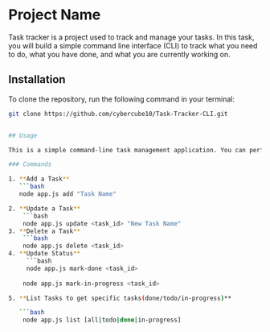 # Project Name

Task tracker is a project used to track and manage your tasks. In this task, you will build a simple command line interface (CLI) to track what you need to do, what you have done, and what you are currently working on.

## Installation

To clone the repository, run the following command in your terminal:

```bash
git clone https://github.com/cybercube10/Task-Tracker-CLI.git


## Usage

This is a simple command-line task management application. You can perform the following operations:

### Commands

1. **Add a Task**
   ```bash
   node app.js add "Task Name"

2. **Update a Task**
    ```bash
    node app.js update <task_id> "New Task Name"
3. **Delete a Task** 
    ```bash
    node app.js delete <task_id>
4. **Update Status**
     ```bash 
     node app.js mark-done <task_id>
     
    node app.js mark-in-progress <task_id>

5. **List Tasks to get specific tasks(done/todo/in-progress)**

   ```bash
    node app.js list [all|todo|done|in-progress]


